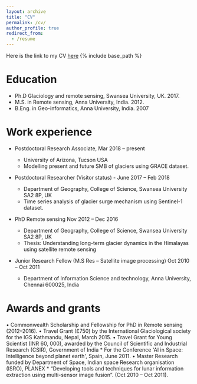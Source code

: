 ```yaml
---
layout: archive
title: "CV"
permalink: /cv/
author_profile: true
redirect_from:
  - /resume
---
```

Here is the link to my CV [here](http://lavanya3k.github.io/lashokkumar.github.io/files/Lavanya_ashokkumar_CV_Nov2019.pdf)
{% include base_path %}

Education
======

* Ph.D Glaciology and remote sensing, Swansea University, UK. 2017. 
* M.S. in Remote sensing, Anna University, India. 2012. 
* B.Eng. in Geo-informatics, Anna University, India. 2007

Work experience
======
* Postdoctoral Research Associate, Mar 2018 – present
	* University of Arizona, Tucson USA
	* Modelling present and future SMB of glaciers using GRACE dataset.

* Postdoctoral Researcher  (Visitor status) - June 2017 – Feb 2018
	* Department of Geography, College of Science, Swansea University SA2 8P, UK
	* Time series analysis of glacier surge mechanism using Sentinel-1 dataset.

* PhD Remote sensing Nov 2012 – Dec 2016
	* Department of Geography, College of Science, Swansea University SA2 8P, UK
	* Thesis: Understanding long-term glacier dynamics in the Himalayas using satellite remote sensing

* Junior Research Fellow (M.S Res – Satellite image processing) Oct 2010 – Oct 2011
	* Department of Information Science and technology, Anna University, Chennai 600025, India
  
Awards and grants
======
• Commonwealth Scholarship and Fellowship for PhD in Remote sensing (2012–2016).
• Travel Grant (£750) by the International Glaciological society for the IGS Kathmandu, Nepal, March 2015.
• Travel Grant for Young Scientist (INR 60, 000), awarded by the Council of Scientific and Industrial Research (CSIR), Government of India 
	* For the Conference 'AI in Space: Intelligence beyond planet earth', Spain, June 2011.
• Master Research funded by Department of Space, Indian space Research organisation (ISRO), PLANEX 
	* “Developing tools and techniques for lunar information extraction using multi-sensor image fusion”. (Oct 2010 – Oct 2011).


